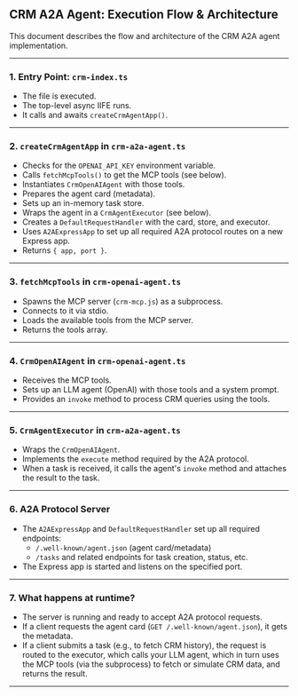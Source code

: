 ## CRM A2A Agent: Execution Flow & Architecture

This document describes the flow and architecture of the CRM A2A agent implementation.

---

### 1. Entry Point: `crm-index.ts`

- The file is executed.
- The top-level async IIFE runs.
- It calls and awaits `createCrmAgentApp()`.

---

### 2. `createCrmAgentApp` in `crm-a2a-agent.ts`

- Checks for the `OPENAI_API_KEY` environment variable.
- Calls `fetchMcpTools()` to get the MCP tools (see below).
- Instantiates `CrmOpenAIAgent` with those tools.
- Prepares the agent card (metadata).
- Sets up an in-memory task store.
- Wraps the agent in a `CrmAgentExecutor` (see below).
- Creates a `DefaultRequestHandler` with the card, store, and executor.
- Uses `A2AExpressApp` to set up all required A2A protocol routes on a new Express app.
- Returns `{ app, port }`.

---

### 3. `fetchMcpTools` in `crm-openai-agent.ts`

- Spawns the MCP server (`crm-mcp.js`) as a subprocess.
- Connects to it via stdio.
- Loads the available tools from the MCP server.
- Returns the tools array.

---

### 4. `CrmOpenAIAgent` in `crm-openai-agent.ts`

- Receives the MCP tools.
- Sets up an LLM agent (OpenAI) with those tools and a system prompt.
- Provides an `invoke` method to process CRM queries using the tools.

---

### 5. `CrmAgentExecutor` in `crm-a2a-agent.ts`

- Wraps the `CrmOpenAIAgent`.
- Implements the `execute` method required by the A2A protocol.
- When a task is received, it calls the agent's `invoke` method and attaches the result to the task.

---

### 6. A2A Protocol Server

- The `A2AExpressApp` and `DefaultRequestHandler` set up all required endpoints:
  - `/.well-known/agent.json` (agent card/metadata)
  - `/tasks` and related endpoints for task creation, status, etc.
- The Express app is started and listens on the specified port.

---

### 7. What happens at runtime?

- The server is running and ready to accept A2A protocol requests.
- If a client requests the agent card (`GET /.well-known/agent.json`), it gets the metadata.
- If a client submits a task (e.g., to fetch CRM history), the request is routed to the executor, which calls your LLM agent, which in turn uses the MCP tools (via the subprocess) to fetch or simulate CRM data, and returns the result.

---
